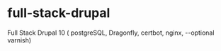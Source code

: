 # full-stack-drupal
Full Stack Drupal 10 ( postgreSQL, Dragonfly, certbot, nginx, --optional varnish)
